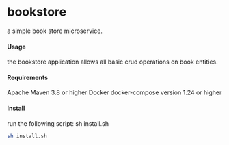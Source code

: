 # bookstore

a simple book store microservice.
#### Usage
the bookstore application allows all basic crud operations on book entities.

#### Requirements
Apache Maven 3.8 or higher 
Docker 
docker-compose version 1.24 or higher

#### Install
run the following script:
sh install.sh
```bash
sh install.sh
```
